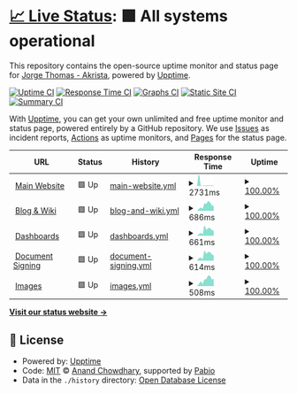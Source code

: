 # [📈 Live Status](https://status.notakrista.com): <!--live status--> **🟩 All systems operational**

This repository contains the open-source uptime monitor and status page for [Jorge Thomas - Akrista](notakrista.com), powered by [Upptime](https://github.com/upptime/upptime).

[![Uptime CI](https://github.com/akrista/status.notakrista.com/workflows/Uptime%20CI/badge.svg)](https://github.com/akrista/status.notakrista.com/actions?query=workflow%3A%22Uptime+CI%22)
[![Response Time CI](https://github.com/akrista/status.notakrista.com/workflows/Response%20Time%20CI/badge.svg)](https://github.com/akrista/status.notakrista.com/actions?query=workflow%3A%22Response+Time+CI%22)
[![Graphs CI](https://github.com/akrista/status.notakrista.com/workflows/Graphs%20CI/badge.svg)](https://github.com/akrista/status.notakrista.com/actions?query=workflow%3A%22Graphs+CI%22)
[![Static Site CI](https://github.com/akrista/status.notakrista.com/workflows/Static%20Site%20CI/badge.svg)](https://github.com/akrista/status.notakrista.com/actions?query=workflow%3A%22Static+Site+CI%22)
[![Summary CI](https://github.com/akrista/status.notakrista.com/workflows/Summary%20CI/badge.svg)](https://github.com/akrista/status.notakrista.com/actions?query=workflow%3A%22Summary+CI%22)

With [Upptime](https://upptime.js.org), you can get your own unlimited and free uptime monitor and status page, powered entirely by a GitHub repository. We use [Issues](https://github.com/akrista/status.notakrista.com/issues) as incident reports, [Actions](https://github.com/akrista/status.notakrista.com/actions) as uptime monitors, and [Pages](https://status.notakrista.com) for the status page.

<!--start: status pages-->
<!-- This summary is generated by Upptime (https://github.com/upptime/upptime) -->
<!-- Do not edit this manually, your changes will be overwritten -->
<!-- prettier-ignore -->
| URL | Status | History | Response Time | Uptime |
| --- | ------ | ------- | ------------- | ------ |
| <img alt="" src="https://www.notakrista.com/img/logo.svg" height="13"> [Main Website](https://www.notakrista.com) | 🟩 Up | [main-website.yml](https://github.com/akrista/status.notakrista.com/commits/HEAD/history/main-website.yml) | <details><summary><img alt="Response time graph" src="./graphs/main-website/response-time-week.png" height="20"> 2731ms</summary><br><a href="https://status.notakrista.com/history/main-website"><img alt="Response time 1131" src="https://img.shields.io/endpoint?url=https%3A%2F%2Fraw.githubusercontent.com%2Fakrista%2Fstatus.notakrista.com%2FHEAD%2Fapi%2Fmain-website%2Fresponse-time.json"></a><br><a href="https://status.notakrista.com/history/main-website"><img alt="24-hour response time 706" src="https://img.shields.io/endpoint?url=https%3A%2F%2Fraw.githubusercontent.com%2Fakrista%2Fstatus.notakrista.com%2FHEAD%2Fapi%2Fmain-website%2Fresponse-time-day.json"></a><br><a href="https://status.notakrista.com/history/main-website"><img alt="7-day response time 2731" src="https://img.shields.io/endpoint?url=https%3A%2F%2Fraw.githubusercontent.com%2Fakrista%2Fstatus.notakrista.com%2FHEAD%2Fapi%2Fmain-website%2Fresponse-time-week.json"></a><br><a href="https://status.notakrista.com/history/main-website"><img alt="30-day response time 1296" src="https://img.shields.io/endpoint?url=https%3A%2F%2Fraw.githubusercontent.com%2Fakrista%2Fstatus.notakrista.com%2FHEAD%2Fapi%2Fmain-website%2Fresponse-time-month.json"></a><br><a href="https://status.notakrista.com/history/main-website"><img alt="1-year response time 1131" src="https://img.shields.io/endpoint?url=https%3A%2F%2Fraw.githubusercontent.com%2Fakrista%2Fstatus.notakrista.com%2FHEAD%2Fapi%2Fmain-website%2Fresponse-time-year.json"></a></details> | <details><summary><a href="https://status.notakrista.com/history/main-website">100.00%</a></summary><a href="https://status.notakrista.com/history/main-website"><img alt="All-time uptime 100.00%" src="https://img.shields.io/endpoint?url=https%3A%2F%2Fraw.githubusercontent.com%2Fakrista%2Fstatus.notakrista.com%2FHEAD%2Fapi%2Fmain-website%2Fuptime.json"></a><br><a href="https://status.notakrista.com/history/main-website"><img alt="24-hour uptime 100.00%" src="https://img.shields.io/endpoint?url=https%3A%2F%2Fraw.githubusercontent.com%2Fakrista%2Fstatus.notakrista.com%2FHEAD%2Fapi%2Fmain-website%2Fuptime-day.json"></a><br><a href="https://status.notakrista.com/history/main-website"><img alt="7-day uptime 100.00%" src="https://img.shields.io/endpoint?url=https%3A%2F%2Fraw.githubusercontent.com%2Fakrista%2Fstatus.notakrista.com%2FHEAD%2Fapi%2Fmain-website%2Fuptime-week.json"></a><br><a href="https://status.notakrista.com/history/main-website"><img alt="30-day uptime 100.00%" src="https://img.shields.io/endpoint?url=https%3A%2F%2Fraw.githubusercontent.com%2Fakrista%2Fstatus.notakrista.com%2FHEAD%2Fapi%2Fmain-website%2Fuptime-month.json"></a><br><a href="https://status.notakrista.com/history/main-website"><img alt="1-year uptime 100.00%" src="https://img.shields.io/endpoint?url=https%3A%2F%2Fraw.githubusercontent.com%2Fakrista%2Fstatus.notakrista.com%2FHEAD%2Fapi%2Fmain-website%2Fuptime-year.json"></a></details>
| <img alt="" src="https://rockery.notakrista.com/static/icon.png" height="13"> [Blog & Wiki](https://rockery.notakrista.com) | 🟩 Up | [blog-and-wiki.yml](https://github.com/akrista/status.notakrista.com/commits/HEAD/history/blog-and-wiki.yml) | <details><summary><img alt="Response time graph" src="./graphs/blog-and-wiki/response-time-week.png" height="20"> 686ms</summary><br><a href="https://status.notakrista.com/history/blog-and-wiki"><img alt="Response time 883" src="https://img.shields.io/endpoint?url=https%3A%2F%2Fraw.githubusercontent.com%2Fakrista%2Fstatus.notakrista.com%2FHEAD%2Fapi%2Fblog-and-wiki%2Fresponse-time.json"></a><br><a href="https://status.notakrista.com/history/blog-and-wiki"><img alt="24-hour response time 571" src="https://img.shields.io/endpoint?url=https%3A%2F%2Fraw.githubusercontent.com%2Fakrista%2Fstatus.notakrista.com%2FHEAD%2Fapi%2Fblog-and-wiki%2Fresponse-time-day.json"></a><br><a href="https://status.notakrista.com/history/blog-and-wiki"><img alt="7-day response time 686" src="https://img.shields.io/endpoint?url=https%3A%2F%2Fraw.githubusercontent.com%2Fakrista%2Fstatus.notakrista.com%2FHEAD%2Fapi%2Fblog-and-wiki%2Fresponse-time-week.json"></a><br><a href="https://status.notakrista.com/history/blog-and-wiki"><img alt="30-day response time 870" src="https://img.shields.io/endpoint?url=https%3A%2F%2Fraw.githubusercontent.com%2Fakrista%2Fstatus.notakrista.com%2FHEAD%2Fapi%2Fblog-and-wiki%2Fresponse-time-month.json"></a><br><a href="https://status.notakrista.com/history/blog-and-wiki"><img alt="1-year response time 883" src="https://img.shields.io/endpoint?url=https%3A%2F%2Fraw.githubusercontent.com%2Fakrista%2Fstatus.notakrista.com%2FHEAD%2Fapi%2Fblog-and-wiki%2Fresponse-time-year.json"></a></details> | <details><summary><a href="https://status.notakrista.com/history/blog-and-wiki">100.00%</a></summary><a href="https://status.notakrista.com/history/blog-and-wiki"><img alt="All-time uptime 100.00%" src="https://img.shields.io/endpoint?url=https%3A%2F%2Fraw.githubusercontent.com%2Fakrista%2Fstatus.notakrista.com%2FHEAD%2Fapi%2Fblog-and-wiki%2Fuptime.json"></a><br><a href="https://status.notakrista.com/history/blog-and-wiki"><img alt="24-hour uptime 100.00%" src="https://img.shields.io/endpoint?url=https%3A%2F%2Fraw.githubusercontent.com%2Fakrista%2Fstatus.notakrista.com%2FHEAD%2Fapi%2Fblog-and-wiki%2Fuptime-day.json"></a><br><a href="https://status.notakrista.com/history/blog-and-wiki"><img alt="7-day uptime 100.00%" src="https://img.shields.io/endpoint?url=https%3A%2F%2Fraw.githubusercontent.com%2Fakrista%2Fstatus.notakrista.com%2FHEAD%2Fapi%2Fblog-and-wiki%2Fuptime-week.json"></a><br><a href="https://status.notakrista.com/history/blog-and-wiki"><img alt="30-day uptime 100.00%" src="https://img.shields.io/endpoint?url=https%3A%2F%2Fraw.githubusercontent.com%2Fakrista%2Fstatus.notakrista.com%2FHEAD%2Fapi%2Fblog-and-wiki%2Fuptime-month.json"></a><br><a href="https://status.notakrista.com/history/blog-and-wiki"><img alt="1-year uptime 100.00%" src="https://img.shields.io/endpoint?url=https%3A%2F%2Fraw.githubusercontent.com%2Fakrista%2Fstatus.notakrista.com%2FHEAD%2Fapi%2Fblog-and-wiki%2Fuptime-year.json"></a></details>
| <img alt="" src="https://metabase.notakrista.com/app/assets/img/apple-touch-icon.png" height="13"> [Dashboards](https://metabase.notakrista.com/) | 🟩 Up | [dashboards.yml](https://github.com/akrista/status.notakrista.com/commits/HEAD/history/dashboards.yml) | <details><summary><img alt="Response time graph" src="./graphs/dashboards/response-time-week.png" height="20"> 661ms</summary><br><a href="https://status.notakrista.com/history/dashboards"><img alt="Response time 819" src="https://img.shields.io/endpoint?url=https%3A%2F%2Fraw.githubusercontent.com%2Fakrista%2Fstatus.notakrista.com%2FHEAD%2Fapi%2Fdashboards%2Fresponse-time.json"></a><br><a href="https://status.notakrista.com/history/dashboards"><img alt="24-hour response time 643" src="https://img.shields.io/endpoint?url=https%3A%2F%2Fraw.githubusercontent.com%2Fakrista%2Fstatus.notakrista.com%2FHEAD%2Fapi%2Fdashboards%2Fresponse-time-day.json"></a><br><a href="https://status.notakrista.com/history/dashboards"><img alt="7-day response time 661" src="https://img.shields.io/endpoint?url=https%3A%2F%2Fraw.githubusercontent.com%2Fakrista%2Fstatus.notakrista.com%2FHEAD%2Fapi%2Fdashboards%2Fresponse-time-week.json"></a><br><a href="https://status.notakrista.com/history/dashboards"><img alt="30-day response time 785" src="https://img.shields.io/endpoint?url=https%3A%2F%2Fraw.githubusercontent.com%2Fakrista%2Fstatus.notakrista.com%2FHEAD%2Fapi%2Fdashboards%2Fresponse-time-month.json"></a><br><a href="https://status.notakrista.com/history/dashboards"><img alt="1-year response time 819" src="https://img.shields.io/endpoint?url=https%3A%2F%2Fraw.githubusercontent.com%2Fakrista%2Fstatus.notakrista.com%2FHEAD%2Fapi%2Fdashboards%2Fresponse-time-year.json"></a></details> | <details><summary><a href="https://status.notakrista.com/history/dashboards">100.00%</a></summary><a href="https://status.notakrista.com/history/dashboards"><img alt="All-time uptime 100.00%" src="https://img.shields.io/endpoint?url=https%3A%2F%2Fraw.githubusercontent.com%2Fakrista%2Fstatus.notakrista.com%2FHEAD%2Fapi%2Fdashboards%2Fuptime.json"></a><br><a href="https://status.notakrista.com/history/dashboards"><img alt="24-hour uptime 100.00%" src="https://img.shields.io/endpoint?url=https%3A%2F%2Fraw.githubusercontent.com%2Fakrista%2Fstatus.notakrista.com%2FHEAD%2Fapi%2Fdashboards%2Fuptime-day.json"></a><br><a href="https://status.notakrista.com/history/dashboards"><img alt="7-day uptime 100.00%" src="https://img.shields.io/endpoint?url=https%3A%2F%2Fraw.githubusercontent.com%2Fakrista%2Fstatus.notakrista.com%2FHEAD%2Fapi%2Fdashboards%2Fuptime-week.json"></a><br><a href="https://status.notakrista.com/history/dashboards"><img alt="30-day uptime 100.00%" src="https://img.shields.io/endpoint?url=https%3A%2F%2Fraw.githubusercontent.com%2Fakrista%2Fstatus.notakrista.com%2FHEAD%2Fapi%2Fdashboards%2Fuptime-month.json"></a><br><a href="https://status.notakrista.com/history/dashboards"><img alt="1-year uptime 100.00%" src="https://img.shields.io/endpoint?url=https%3A%2F%2Fraw.githubusercontent.com%2Fakrista%2Fstatus.notakrista.com%2FHEAD%2Fapi%2Fdashboards%2Fuptime-year.json"></a></details>
| <img alt="" src="https://sealdoc.notakrista.com/apple-icon-180x180.png" height="13"> [Document Signing](https://sealdoc.notakrista.com/) | 🟩 Up | [document-signing.yml](https://github.com/akrista/status.notakrista.com/commits/HEAD/history/document-signing.yml) | <details><summary><img alt="Response time graph" src="./graphs/document-signing/response-time-week.png" height="20"> 614ms</summary><br><a href="https://status.notakrista.com/history/document-signing"><img alt="Response time 746" src="https://img.shields.io/endpoint?url=https%3A%2F%2Fraw.githubusercontent.com%2Fakrista%2Fstatus.notakrista.com%2FHEAD%2Fapi%2Fdocument-signing%2Fresponse-time.json"></a><br><a href="https://status.notakrista.com/history/document-signing"><img alt="24-hour response time 546" src="https://img.shields.io/endpoint?url=https%3A%2F%2Fraw.githubusercontent.com%2Fakrista%2Fstatus.notakrista.com%2FHEAD%2Fapi%2Fdocument-signing%2Fresponse-time-day.json"></a><br><a href="https://status.notakrista.com/history/document-signing"><img alt="7-day response time 614" src="https://img.shields.io/endpoint?url=https%3A%2F%2Fraw.githubusercontent.com%2Fakrista%2Fstatus.notakrista.com%2FHEAD%2Fapi%2Fdocument-signing%2Fresponse-time-week.json"></a><br><a href="https://status.notakrista.com/history/document-signing"><img alt="30-day response time 731" src="https://img.shields.io/endpoint?url=https%3A%2F%2Fraw.githubusercontent.com%2Fakrista%2Fstatus.notakrista.com%2FHEAD%2Fapi%2Fdocument-signing%2Fresponse-time-month.json"></a><br><a href="https://status.notakrista.com/history/document-signing"><img alt="1-year response time 746" src="https://img.shields.io/endpoint?url=https%3A%2F%2Fraw.githubusercontent.com%2Fakrista%2Fstatus.notakrista.com%2FHEAD%2Fapi%2Fdocument-signing%2Fresponse-time-year.json"></a></details> | <details><summary><a href="https://status.notakrista.com/history/document-signing">100.00%</a></summary><a href="https://status.notakrista.com/history/document-signing"><img alt="All-time uptime 100.00%" src="https://img.shields.io/endpoint?url=https%3A%2F%2Fraw.githubusercontent.com%2Fakrista%2Fstatus.notakrista.com%2FHEAD%2Fapi%2Fdocument-signing%2Fuptime.json"></a><br><a href="https://status.notakrista.com/history/document-signing"><img alt="24-hour uptime 100.00%" src="https://img.shields.io/endpoint?url=https%3A%2F%2Fraw.githubusercontent.com%2Fakrista%2Fstatus.notakrista.com%2FHEAD%2Fapi%2Fdocument-signing%2Fuptime-day.json"></a><br><a href="https://status.notakrista.com/history/document-signing"><img alt="7-day uptime 100.00%" src="https://img.shields.io/endpoint?url=https%3A%2F%2Fraw.githubusercontent.com%2Fakrista%2Fstatus.notakrista.com%2FHEAD%2Fapi%2Fdocument-signing%2Fuptime-week.json"></a><br><a href="https://status.notakrista.com/history/document-signing"><img alt="30-day uptime 100.00%" src="https://img.shields.io/endpoint?url=https%3A%2F%2Fraw.githubusercontent.com%2Fakrista%2Fstatus.notakrista.com%2FHEAD%2Fapi%2Fdocument-signing%2Fuptime-month.json"></a><br><a href="https://status.notakrista.com/history/document-signing"><img alt="1-year uptime 100.00%" src="https://img.shields.io/endpoint?url=https%3A%2F%2Fraw.githubusercontent.com%2Fakrista%2Fstatus.notakrista.com%2FHEAD%2Fapi%2Fdocument-signing%2Fuptime-year.json"></a></details>
| <img alt="" src="https://img.notakrista.com/favicon.ico" height="13"> [Images](https://img.notakrista.com/) | 🟩 Up | [images.yml](https://github.com/akrista/status.notakrista.com/commits/HEAD/history/images.yml) | <details><summary><img alt="Response time graph" src="./graphs/images/response-time-week.png" height="20"> 508ms</summary><br><a href="https://status.notakrista.com/history/images"><img alt="Response time 647" src="https://img.shields.io/endpoint?url=https%3A%2F%2Fraw.githubusercontent.com%2Fakrista%2Fstatus.notakrista.com%2FHEAD%2Fapi%2Fimages%2Fresponse-time.json"></a><br><a href="https://status.notakrista.com/history/images"><img alt="24-hour response time 585" src="https://img.shields.io/endpoint?url=https%3A%2F%2Fraw.githubusercontent.com%2Fakrista%2Fstatus.notakrista.com%2FHEAD%2Fapi%2Fimages%2Fresponse-time-day.json"></a><br><a href="https://status.notakrista.com/history/images"><img alt="7-day response time 508" src="https://img.shields.io/endpoint?url=https%3A%2F%2Fraw.githubusercontent.com%2Fakrista%2Fstatus.notakrista.com%2FHEAD%2Fapi%2Fimages%2Fresponse-time-week.json"></a><br><a href="https://status.notakrista.com/history/images"><img alt="30-day response time 631" src="https://img.shields.io/endpoint?url=https%3A%2F%2Fraw.githubusercontent.com%2Fakrista%2Fstatus.notakrista.com%2FHEAD%2Fapi%2Fimages%2Fresponse-time-month.json"></a><br><a href="https://status.notakrista.com/history/images"><img alt="1-year response time 647" src="https://img.shields.io/endpoint?url=https%3A%2F%2Fraw.githubusercontent.com%2Fakrista%2Fstatus.notakrista.com%2FHEAD%2Fapi%2Fimages%2Fresponse-time-year.json"></a></details> | <details><summary><a href="https://status.notakrista.com/history/images">100.00%</a></summary><a href="https://status.notakrista.com/history/images"><img alt="All-time uptime 100.00%" src="https://img.shields.io/endpoint?url=https%3A%2F%2Fraw.githubusercontent.com%2Fakrista%2Fstatus.notakrista.com%2FHEAD%2Fapi%2Fimages%2Fuptime.json"></a><br><a href="https://status.notakrista.com/history/images"><img alt="24-hour uptime 100.00%" src="https://img.shields.io/endpoint?url=https%3A%2F%2Fraw.githubusercontent.com%2Fakrista%2Fstatus.notakrista.com%2FHEAD%2Fapi%2Fimages%2Fuptime-day.json"></a><br><a href="https://status.notakrista.com/history/images"><img alt="7-day uptime 100.00%" src="https://img.shields.io/endpoint?url=https%3A%2F%2Fraw.githubusercontent.com%2Fakrista%2Fstatus.notakrista.com%2FHEAD%2Fapi%2Fimages%2Fuptime-week.json"></a><br><a href="https://status.notakrista.com/history/images"><img alt="30-day uptime 100.00%" src="https://img.shields.io/endpoint?url=https%3A%2F%2Fraw.githubusercontent.com%2Fakrista%2Fstatus.notakrista.com%2FHEAD%2Fapi%2Fimages%2Fuptime-month.json"></a><br><a href="https://status.notakrista.com/history/images"><img alt="1-year uptime 100.00%" src="https://img.shields.io/endpoint?url=https%3A%2F%2Fraw.githubusercontent.com%2Fakrista%2Fstatus.notakrista.com%2FHEAD%2Fapi%2Fimages%2Fuptime-year.json"></a></details>

<!--end: status pages-->

[**Visit our status website →**](https://status.notakrista.com)

## 📄 License

- Powered by: [Upptime](https://github.com/upptime/upptime)
- Code: [MIT](./LICENSE) © [Anand Chowdhary](https://anandchowdhary.com), supported by [Pabio](https://pabio.com)
- Data in the `./history` directory: [Open Database License](https://opendatacommons.org/licenses/odbl/1-0/)
